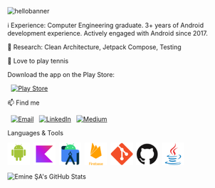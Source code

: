 ![hellobanner](https://github.com/user-attachments/assets/0a19e49a-8d57-40d8-acb8-e4e3224897b2)

ℹ️ Experience: Computer Engineering graduate. 3+ years of Android development experience. Actively engaged with Android since 2017.

🌱 Research: Clean Architecture, Jetpack Compose, Testing

🎾 Love to play tennis 

Download the app on the Play Store: 

&nbsp;&nbsp;<a href="https://play.google.com/store/apps/details?id=com.eminesa.chatbotassistant"><img src="https://github.com/eminesa/eminesa/assets/27770096/6f21f6f6-cd73-4b16-9b22-e38511320c97"  title="ChatBot Assistant" alt="Play Store" width="40" height="40" /></a> 


📫 Find me
<div id="contact-icons" align="start">
  &nbsp;&nbsp;<a href="mailto:eminesa34@gmail.com"><img src="https://www.vectorlogo.zone/logos/gmail/gmail-icon.svg"  title="mail" alt="Email" width="40" height="40"/></a>&nbsp;&nbsp;
  <a href="https://www.linkedin.com/in/eminesa"><img src="https://www.vectorlogo.zone/logos/linkedin/linkedin-icon.svg"  title="LinkedIn" alt="LinkedIn" width="40" height="40"/></a>&nbsp;&nbsp;   
  <a href="https://medium.com/@eminesaa"><img src="https://www.vectorlogo.zone/logos/medium/medium-tile.svg" title="Medium" alt="Medium" width="40" height="40"/></a>&nbsp;&nbsp;
</div>

  
Languages & Tools
  <div id="icons" align="start">
    <img src="https://github.com/devicons/devicon/blob/master/icons/android/android-original-wordmark.svg" title="Android" alt="android" width="50" height="50"/>&nbsp;
    <img src="https://github.com/devicons/devicon/blob/master/icons/kotlin/kotlin-original.svg" title="Kotlin" alt="kotlin" width="50" height="50"/>&nbsp;
    <img src="https://github.com/devicons/devicon/blob/master/icons/androidstudio/androidstudio-original.svg" title="Android Studio" alt="androidStudio" width="50" height="50"/>&nbsp;
    <img src="https://github.com/devicons/devicon/blob/master/icons/firebase/firebase-plain-wordmark.svg" title="Google Firebase" alt="firebase" width="50" height="50"/>&nbsp;
    <img src="https://github.com/devicons/devicon/blob/master/icons/git/git-original.svg" title="Git" alt="git" width="50" height="50"/>&nbsp;
    <img src="https://github.com/devicons/devicon/blob/master/icons/github/github-original.svg" title="GitHub" alt="github" width="50" height="50"/>&nbsp;
    <img src="https://github.com/devicons/devicon/blob/master/icons/java/java-original.svg" title="Java" alt="java" width="50" height="50"/>&nbsp;
</div>

![Emine ŞA's GitHub Stats](https://github-readme-stats.vercel.app/api?username=eminesa&show_icons=true&theme=default)
